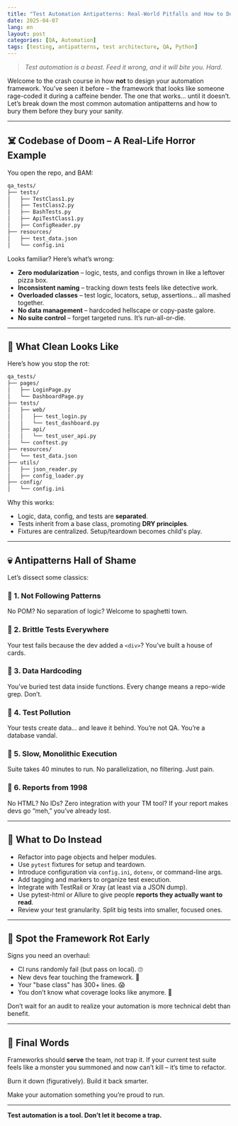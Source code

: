 ```yaml
---
title: "Test Automation Antipatterns: Real-World Pitfalls and How to Dodge Them Like a Pro"
date: 2025-04-07
lang: en
layout: post
categories: [QA, Automation]
tags: [testing, antipatterns, test architecture, QA, Python]
---
```


> _Test automation is a beast. Feed it wrong, and it will bite you. Hard._

Welcome to the crash course in how **not** to design your automation framework. You’ve seen it before – the framework that looks like someone rage-coded it during a caffeine bender. The one that works... until it doesn’t. Let’s break down the most common automation antipatterns and how to bury them before they bury your sanity.

---

## ☠️ Codebase of Doom – A Real-Life Horror Example

You open the repo, and BAM:

```bash
qa_tests/
├── tests/
│   ├── TestClass1.py
│   ├── TestClass2.py
│   ├── BashTests.py
│   ├── ApiTestClass1.py
│   ├── ConfigReader.py
├── resources/
│   ├── test_data.json
│   └── config.ini
```

Looks familiar? Here’s what’s wrong:

- **Zero modularization** – logic, tests, and configs thrown in like a leftover pizza box.
- **Inconsistent naming** – tracking down tests feels like detective work.
- **Overloaded classes** – test logic, locators, setup, assertions... all mashed together.
- **No data management** – hardcoded hellscape or copy-paste galore.
- **No suite control** – forget targeted runs. It’s run-all-or-die.

---

## 🧼 What Clean Looks Like

Here’s how you stop the rot:

```bash
qa_tests/
├── pages/
│   ├── LoginPage.py
│   └── DashboardPage.py
├── tests/
│   ├── web/
│   │   ├── test_login.py
│   │   └── test_dashboard.py
│   ├── api/
│   │   └── test_user_api.py
│   └── conftest.py
├── resources/
│   └── test_data.json
├── utils/
│   ├── json_reader.py
│   ├── config_loader.py
├── config/
│   └── config.ini
```

Why this works:

- Logic, data, config, and tests are **separated**.
- Tests inherit from a base class, promoting **DRY principles**.
- Fixtures are centralized. Setup/teardown becomes child's play.

---

## 💀 Antipatterns Hall of Shame

Let’s dissect some classics:

### 🚫 1. Not Following Patterns
No POM? No separation of logic? Welcome to spaghetti town.

### 🚫 2. Brittle Tests Everywhere
Your test fails because the dev added a `<div>`? You’ve built a house of cards.

### 🚫 3. Data Hardcoding
You’ve buried test data inside functions. Every change means a repo-wide grep. Don’t.

### 🚫 4. Test Pollution
Your tests create data... and leave it behind. You’re not QA. You’re a database vandal.

### 🚫 5. Slow, Monolithic Execution
Suite takes 40 minutes to run. No parallelization, no filtering. Just pain.

### 🚫 6. Reports from 1998
No HTML? No IDs? Zero integration with your TM tool? If your report makes devs go “meh,” you’ve already lost.

---

## 🔧 What to Do Instead

- Refactor into page objects and helper modules.
- Use `pytest` fixtures for setup and teardown.
- Introduce configuration via `config.ini`, `dotenv`, or command-line args.
- Add tagging and markers to organize test execution.
- Integrate with TestRail or Xray (at least via a JSON dump).
- Use pytest-html or Allure to give people **reports they actually want to read**.
- Review your test granularity. Split big tests into smaller, focused ones.

---

## 🧠 Spot the Framework Rot Early

Signs you need an overhaul:

- CI runs randomly fail (but pass on local). 🙄
- New devs fear touching the framework. 😬
- Your "base class" has 300+ lines. 😱
- You don’t know what coverage looks like anymore. 🫠

Don’t wait for an audit to realize your automation is more technical debt than benefit.

---

## 🚀 Final Words

Frameworks should **serve** the team, not trap it. If your current test suite feels like a monster you summoned and now can’t kill – it’s time to refactor.

Burn it down (figuratively). Build it back smarter.

Make your automation something you’re proud to run.

---

**Test automation is a tool. Don’t let it become a trap.**
